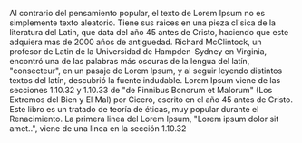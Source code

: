 Al contrario del pensamiento popular, el texto de Lorem Ipsum no es simplemente texto
 aleatorio. Tiene sus raices en una pieza cl´sica de la literatura del Latin, que data
  del año 45 antes de Cristo, haciendo que este adquiera mas de 2000 años de antiguedad. 
  Richard McClintock, un profesor de Latin de la Universidad de Hampden-Sydney en Virginia, 
  encontró una de las palabras más oscuras de la lengua del latín, "consecteur", en un pasaje 
  de Lorem Ipsum, y al seguir leyendo distintos textos del latín, descubrió la fuente indudable. Lorem Ipsum viene de las secciones 1.10.32 y 1.10.33 de "de Finnibus Bonorum et Malorum" (Los Extremos del Bien y El Mal) por Cicero, escrito en el año 45 antes de Cristo. Este libro es un tratado de teoría de éticas, muy popular durante el Renacimiento. La primera linea del Lorem Ipsum, "Lorem ipsum dolor sit amet..", viene de una linea
 en la sección 1.10.32